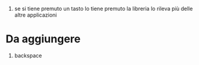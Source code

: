 1) se si tiene premuto un tasto lo tiene premuto la libreria lo rileva più delle altre applicazioni


# Da aggiungere
1) backspace